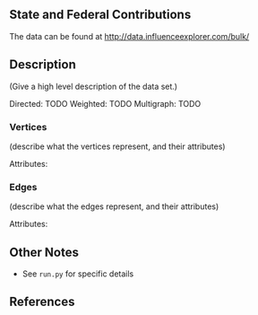 ## State and Federal Contributions

The data can be found at <http://data.influenceexplorer.com/bulk/>

## Description
(Give a high level description of the data set.)

Directed: TODO
Weighted: TODO
Multigraph: TODO

### Vertices 
(describe what the vertices represent, and their attributes)

Attributes:

### Edges
(describe what the edges represent, and their attributes)

Attributes:


## Other Notes
* See `run.py` for specific details

## References